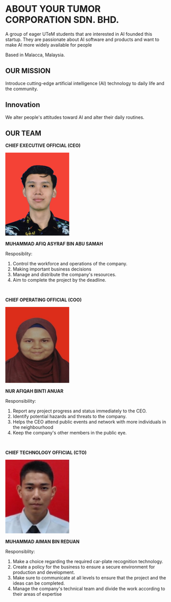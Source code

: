 # ABOUT YOUR TUMOR CORPORATION SDN. BHD.
A group of eager UTeM students that are interested in AI founded this startup. They are passionate about AI software and products and want to make AI more widely available for people

Based in Malacca, Malaysia. 

## OUR MISSION
Introduce cutting-edge artificial intelligence (AI) technology to daily life and the community.

## Innovation
We alter people's attitudes toward AI and alter their daily routines.

## OUR TEAM
**CHIEF EXECUTIVE OFFICIAL (CEO)**

<img src="assets/ceo.jpg" width="200" height="auto" />

**MUHAMMAD AFIQ ASYRAF BIN ABU SAMAH**

Resposiblity:
1. Control the workforce and operations of the company.
2. Making important business decisions 
3. Manage and distribute the company's resources.
4. Aim to complete the project by the deadline.

<br>

**CHIEF OPERATING OFFICIAL (COO)**

<img src="assets/coo.jpeg" width="200" height="auto" />

**NUR AFIQAH BINTI ANUAR**

Responsibility:
1. Report any project progress and status immediately to the CEO.
2. Identify potential hazards and threats to the company.
3. Helps the CEO attend public events and network with more individuals in the neighbourhood
4. Keep the company's other members in the public eye.

<br>

**CHIEF TECHNOLOGY OFFICIAL (CTO)**

<img src="assets/cto.jpeg" width="200" height="auto" />

**MUHAMMAD AIMAN BIN REDUAN**

Responsiblity:
1. Make a choice regarding the required car-plate recognition technology.
2. Create a policy for the business to ensure a secure environment for production and development.
3. Make sure to communicate at all levels to ensure that the project and the ideas can be completed.
4. Manage the company's technical team and divide the work according to their areas of expertise


